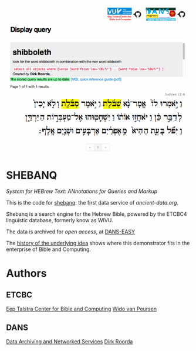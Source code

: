 ![shebanq](https://raw.githubusercontent.com/Dans-labs/shebanq/master/static/images/shebanq.png)

SHEBANQ
=======

*System for HEBrew Text: ANnotations for Queries and Markup*

This is the code for [shebanq](http://shebanq.ancient-data.org): the first data service of *ancient-data.org*.

Shebanq is a search engine for the Hebrew Bible, powered by the ETCBC4 linguistic database, formerly know as WIVU.

The data is archived for *open access*, at
[DANS-EASY](http://www.persistent-identifier.nl/?identifier=urn:nbn:nl:ui:13-048i-71)

The
[history of the underlying idea](http://annotation-paradigm.readthedocs.org/en/latest/queries-as-annotations/history.html)
shows where this demonstrator fits in the enterprise of Bible and Computing.

Authors
=======

ETCBC
-----
[Eep Talstra Center for Bible and Computing](http://godgeleerdheid.vu.nl/etcbc)
[Wido van Peursen](mailto:w.t.van.peursen@vu.nl)
    
DANS
----
[Data Archiving and Networked Services](http://www.dans.knaw.nl)
[Dirk Roorda](mailto:dirk.roorda@dans.knaw.nl)
    

